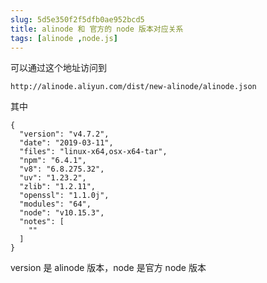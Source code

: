 ```yaml
---
slug: 5d5e350f2f5dfb0ae952bcd5
title: alinode 和 官方的 node 版本对应关系
tags: [alinode ,node.js]
---
```


可以通过这个地址访问到

```
http://alinode.aliyun.com/dist/new-alinode/alinode.json
```

其中
```
{
  "version": "v4.7.2",
  "date": "2019-03-11",
  "files": "linux-x64,osx-x64-tar",
  "npm": "6.4.1",
  "v8": "6.8.275.32",
  "uv": "1.23.2",
  "zlib": "1.2.11",
  "openssl": "1.1.0j",
  "modules": "64",
  "node": "v10.15.3",
  "notes": [
  	""
  ]
}
```

version 是 alinode 版本，node 是官方 node 版本

